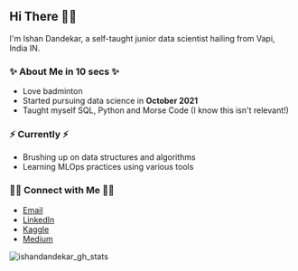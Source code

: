 ## Hi There 🙋‍♂️

I'm Ishan Dandekar, a self-taught junior data scientist hailing from Vapi, India IN.

### ✨ About Me in 10 secs ✨
- Love badminton
- Started pursuing data science in **October 2021**
- Taught myself SQL, Python and Morse Code (I know this isn't relevant!)

<!-- ### 📚 Projects 📚
- [Treasure_Hunter](https://github.com/ishandandekar/Treasure_Hunter) 💰🕵️
- [Why_Is_The_Car_Getting_Bigger](https://github.com/ishandandekar/Why_Is_The_Car_Is_Getting_Bigger) 🚗📈
- [What_Am_I_Eating](https://github.com/ishandandekar/What_Am_I_Eating) 🍕👀
- [This_Is_A_Disaster](https://github.com/ishandandekar/This_Is_A_Disaster) 🌀❓
- [Looking_Fruit](https://github.com/ishandandekar/Looking-Fruit) 🤔🍎
- [BiFrost](https://github.com/ishandandekar/Bifrost) 🚆⚡
- [Cell dent detection](https://github.com/ishandandekar/battery_cell_dent_detection) 🪫🗲 -->

### ⚡ Currently ⚡
- Brushing up on data structures and algorithms
- Learning MLOps practices using various tools

### 🙌🏻 Connect with Me 🙌🏻
- [Email](mailto:ishandandekar2002@gmail.com)
- [LinkedIn](https://www.linkedin.com/in/ishan-dandekar/)
- [Kaggle](https://www.kaggle.com/ishandandekar)
- [Medium](https://medium.com/@ishandandekar)


<!-- <img src="https://github-readme-stats.vercel.app/api?username=ishandandekar&show_icons=true&theme=dark" alt="ishandandekar_gh_stats" /> -->
![ishandandekar_gh_stats](https://github-readme-stats.vercel.app/api?username=ishandandekar&show_icons=true&theme=dark)
<!-- ![ishandandekar_lc_stats](https://leetcard.jacoblin.cool/ishandandekar?theme=dark&font=Mako) -->
